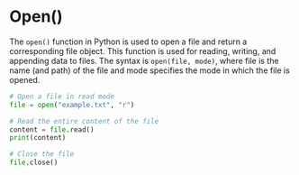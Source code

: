 # Open()

The `open()` function in Python is used to open a file and return a corresponding file object. This function is used for reading, writing, and appending data to files. The syntax is `open(file, mode)`, where file is the name (and path) of the file and mode specifies the mode in which the file is opened.

```python
# Open a file in read mode
file = open("example.txt", "r")

# Read the entire content of the file
content = file.read()
print(content)

# Close the file
file.close()
```